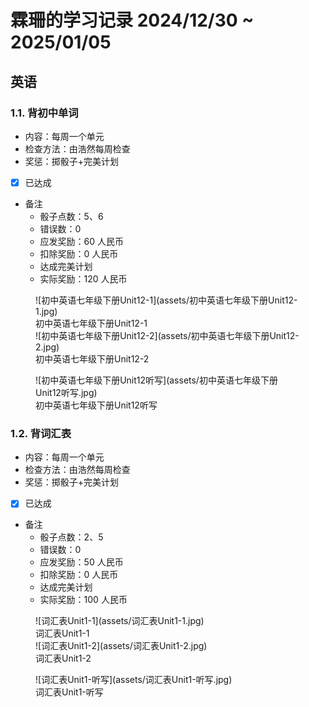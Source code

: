 # 霖珊的学习记录 2024/12/30 ~ 2025/01/05

## 英语

### 1.1. 背初中单词

- 内容：每周一个单元
- 检查方法：由浩然每周检查
- 奖惩：掷骰子+完美计划

- [X] 已达成

- 备注
  - 骰子点数：5、6
  - 错误数：0
  - 应发奖励：60 人民币
  - 扣除奖励：0 人民币
  - 达成完美计划
  - 实际奖励：120 人民币


<figure markdown>
  ![初中英语七年级下册Unit12-1](assets/初中英语七年级下册Unit12-1.jpg)
  <figcaption><div class=normal_font>初中英语七年级下册Unit12-1<div></figcaption>
  ![初中英语七年级下册Unit12-2](assets/初中英语七年级下册Unit12-2.jpg)
  <figcaption><div class=normal_font>初中英语七年级下册Unit12-2<div></figcaption>
</figure>


<figure markdown>
  ![初中英语七年级下册Unit12听写](assets/初中英语七年级下册Unit12听写.jpg)
  <figcaption><div class=normal_font>初中英语七年级下册Unit12听写<div></figcaption>
</figure>

### 1.2. 背词汇表

- 内容：每周一个单元
- 检查方法：由浩然每周检查
- 奖惩：掷骰子+完美计划

- [X] 已达成

- 备注
  - 骰子点数：2、5
  - 错误数：0
  - 应发奖励：50 人民币
  - 扣除奖励：0 人民币
  - 达成完美计划
  - 实际奖励：100 人民币


<figure markdown>
  ![词汇表Unit1-1](assets/词汇表Unit1-1.jpg)
  <figcaption><div class=normal_font>词汇表Unit1-1<div></figcaption>
  ![词汇表Unit1-2](assets/词汇表Unit1-2.jpg)
  <figcaption><div class=normal_font>词汇表Unit1-2<div></figcaption>
</figure>


<figure markdown>
  ![词汇表Unit1-听写](assets/词汇表Unit1-听写.jpg)
  <figcaption><div class=normal_font>词汇表Unit1-听写<div></figcaption>
</figure>


<style>
    .normal_font {
        font-style: normal;
    }
</style>
